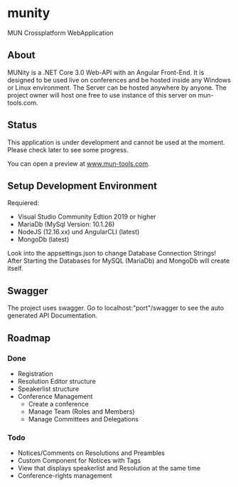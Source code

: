 # munity
MUN Crossplatform WebApplication

## About
MUNity is a .NET Core 3.0 Web-API with an Angular Front-End. It is designed to be used live on conferences and be hosted inside any
Windows or Linux environment. The Server can be hosted anywhere by anyone. The project owner will host one free to use instance of this
server on mun-tools.com.

## Status
This application is under development and cannot be used at the moment. Please check later to see some progress.

You can open a preview at www.mun-tools.com.

## Setup Development Environment
Requiered: 
* Visual Studio Community Edtion 2019 or higher
* MariaDb (MySql Version: 10.1.26)
* NodeJS (12.16.xx) und AngularCLI (latest)
* MongoDb (latest) 

Look into the appsettings.json to change Database Connection Strings!
After Starting the Databases for MySQL (MariaDb) and MongoDb will create itself.

## Swagger
The project uses swagger. Go to localhost:"port"/swagger to see the auto generated API Documentation.

## Roadmap

### Done
* Registration
* Resolution Editor structure
* Speakerlist structure
* Conference Management
  * Create a conference
  * Manage Team (Roles and Members)
  * Manage Committees and Delegations

### Todo
* Notices/Comments on Resolutions and Preambles
* Custom Component for Notices with Tags
* View that displays speakerlist and Resolution at the same time
* Conference-rights management
